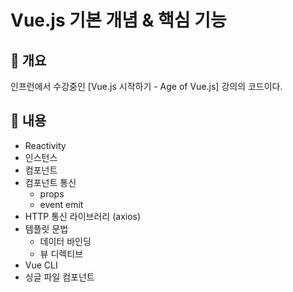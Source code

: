 # Vue.js 기본 개념 & 핵심 기능

## 📑 개요
인프런에서 수강중인 [Vue.js 시작하기 - Age of Vue.js] 강의의 코드이다.

## 🌟 내용
- Reactivity
- 인스턴스
- 컴포넌트
- 컴포넌트 통신
    - props
    - event emit
- HTTP 통신 라이브러리 (axios)
- 템플릿 문법
    - 데이터 바인딩
    - 뷰 디렉티브
- Vue CLI
- 싱글 파일 컴포넌트

